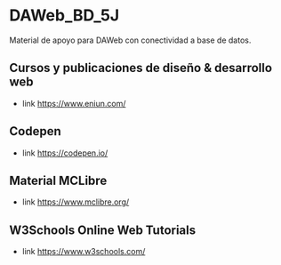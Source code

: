 # DAWeb_BD_5J
Material de apoyo para DAWeb con conectividad a base de datos.

## Cursos y publicaciones de diseño & desarrollo web
- link   https://www.eniun.com/
## Codepen
- link   https://codepen.io/

## Material MCLibre
- link https://www.mclibre.org/

## W3Schools Online Web Tutorials
- link https://www.w3schools.com/
